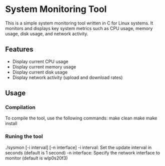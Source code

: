 # System Monitoring Tool

This is a simple system monitoring tool written in C for Linux systems. It monitors and displays key system metrics such as CPU usage, memory usage, disk usage, and network activity.

## Features

- Display current CPU usage
- Display current memory usage
- Display current disk usage
- Display network activity (upload and download rates)

## Usage

### Compilation

To compile the tool, use the following commands:
make clean
make 
make install 

### Runing the tool
./sysmon [-i interval] [-n interface]
-i interval: Set the update interval in seconds (default is 1 second)
-n interface: Specify the network interface to monitor (default is wlp0s20f3)

